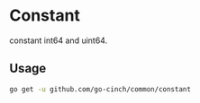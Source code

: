 # Constant


constant int64 and uint64.


## Usage


```bash
go get -u github.com/go-cinch/common/constant
```

